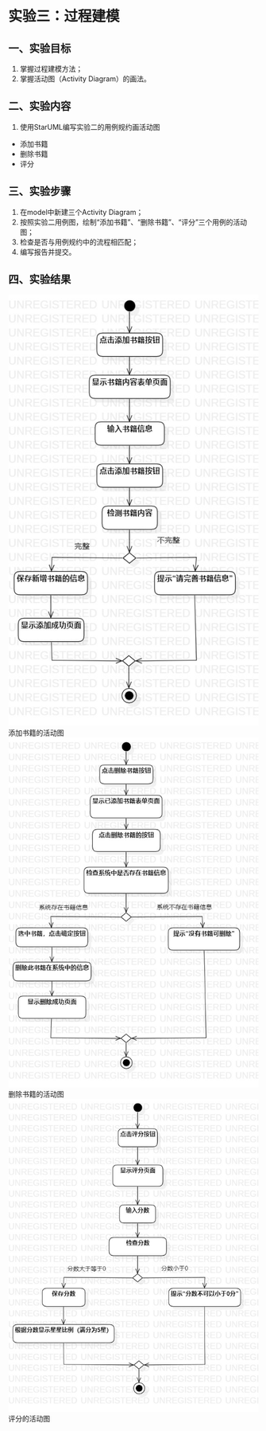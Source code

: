 # 实验三：过程建模

 ## 一、实验目标
 1. 掌握过程建模方法；
 2. 掌握活动图（Activity Diagram）的画法。
 ## 二、实验内容
 1. 使用StarUML编写实验二的用例规约画活动图
 - 添加书籍
 - 删除书籍
 - 评分
 ## 三、实验步骤
 1. 在model中新建三个Activity Diagram；
 2. 按照实验二用例图，绘制“添加书籍”、“删除书籍”、“评分”三个用例的活动图；
 3. 检查是否与用例规约中的流程相匹配；
 4. 编写报告并提交。
 ## 四、实验结果
 ![添加书籍的用例活动图](./Lab3_addbook_ActivityDiagram.jpg)  
 添加书籍的活动图  
 ![删除书籍的用例活动图](./Lab3_deletebook_ActivityDiagram.jpg)  
 删除书籍的活动图  
 ![评分的用例活动图](./Lab3_score_ActivityDiagram.jpg)  
 评分的活动图  
